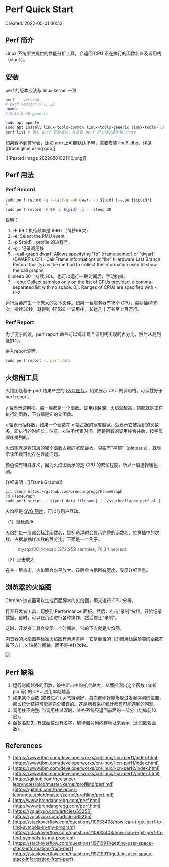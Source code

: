 # Perf Quick Start

Created: 2022-05-01 00:52

## Perf 简介

Linux 系统原生提供的性能分析工具，会返回 CPU 正在执行的函数名以及调用栈（stack）。

## 安装

perf 的版本应该与 linux kernel 一致
```bash
perf  --version
# perf version 5.11.22
uname -r
# 5.11.0-38-generic
```

```bash
sudo apt update
sudo apt install linux-tools-common linux-tools-generic linux-tools-`uname -r`
perf list # 确认 perf 安装成功，并查看 perf 所支持的事件和 trace
```

如果看不到符号表，比如 arm 上可能默认不带，需要安装 libc6-dbg，详见 [[trace glibc using gdb]]

![[Pasted image 20220501021116.png]]

## Perf 用法

### Perf Record

```bash
sudo perf record -g --call-graph dwarf -p ${pid} [--cpu ${cpuid}]
#
sudo perf record -F 99 -p ${pid} -g -- sleep 30
```

说明：
1. -F 99：执行频率是 99Hz（每秒99次）
2. -e: Select the PMU event
3. -p ${pid}：profile 的进程号，
4. -g：记录调用栈
5. --call-graph dwarf: Allows specifying "fp" (frame pointer) or "dwarf" (DWARF's CFI - Call Frame Information) or "lbr" (Hardware Last Branch Record facility) as the method to collect the information used to show the call graphs.
6. sleep 30：持续 30s。也可以运行一段时间后，手动掐掉。
7. --cpu: Collect samples only on the list of CPUs provided. a comma-separated list with no space: 0,1. Ranges of CPUs are specified with -: 0-2

运行后会产生一个庞大的文本文件。如果一台服务器有16个 CPU，每秒抽样99次，持续30秒，就得到 47,520 个调用栈，长达几十万甚至上百万行。

### Perf Report

为了便于阅读，perf report 命令可以统计每个调用栈出现的百分比，然后从高到低排列。

进入report界面:

```bash
sudo perf report -i perf.data
```

## 火焰图工具

火焰图是基于 perf 结果产生的 [SVG 图片](http://queue.acm.org/downloads/2016/Gregg4.svg)，用来展示 CPU 的调用栈。可读性好于 perf report。

y 轴表示调用栈，每一层都是一个函数。调用栈越深，火焰就越高，顶部就是正在执行的函数，下方都是它的父函数。

x 轴表示抽样数，如果一个函数在 x 轴占据的宽度越宽，就表示它被抽到的次数多，即执行的时间长。注意，x 轴不代表时间，而是所有的调用栈合并后，按字母顺序排列的。

火焰图就是看顶层的哪个函数占据的宽度最大。只要有"平顶"（plateaus），就表示该函数可能存在性能问题。

颜色没有特殊含义，因为火焰图表示的是 CPU 的繁忙程度，所以一般选择暖色调。

详细说明：[[Flame Graphs]]

```bash
git clone https://github.com/brendangregg/FlameGraph
cd FlameGraph
sudo perf script -i ${perf_data_filename} | ./stackcollapse-perf.pl | ./flamegraph.pl --title="CPU-clock Flame Graph" > cpu-clock.svg
```

火焰图是 [SVG 图片](http://queue.acm.org/downloads/2016/Gregg4.svg)，可以与用户互动。

（1）鼠标悬浮

火焰的每一层都会标注函数名，鼠标悬浮时会显示完整的函数名、抽样抽中的次数、占据总抽样次数的百分比。下面是一个例子。

> mysqld'JOIN::exec (272,959 samples, 78.34 percent)

（2）点击放大

在某一层点击，火焰图会水平放大，该层会占据所有宽度，显示详细信息。

## 浏览器的火焰图

Chrome 浏览器可以生成页面脚本的火焰图，用来进行 CPU 分析。

打开开发者工具，切换到 Performance 面板。然后，点击"录制"按钮，开始记录数据。这时，可以在页面进行各种操作，然后停止"录制"。

这时，开发者工具会显示一个时间轴。它的下方就是火焰图。

浏览器的火焰图与标准火焰图有两点差异：它是倒置的（即调用栈最顶端的函数在最下方）；x 轴是时间轴，而不是抽样次数。

![](https://tva1.sinaimg.cn/large/e6c9d24egy1h1sazacb0ej20ku0h074z.jpg)

## Perf 缺陷

1. 运行时间越多的函数，被中断击中的机会越大，从而推测出这个函数 (或者 pid 等) 的 CPU 占用率就越高
2. 如果某个函数 (或者进程) 运气特别好，每次都刚好能够躲过发起探测的位置，那么统计结果可能是完全错误的。这是所有采样统计都有可能遇到的问题。
3. 调用栈不完整. 当调用栈过深时，某些系统只返回前面的一部分（比如前10层）。
4. 函数名缺失. 有些函数没有名字，编译器只用内存地址来表示（比如匿名函数）。

## References

1. [https://www.ibm.com/developerworks/cn/linux/l-cn-perf1/index.html](https://www.ibm.com/developerworks/cn/linux/l-cn-perf1/index.html)
2. [https://www.ibm.com/developerworks/cn/linux/l-cn-perf2/index.html](https://www.ibm.com/developerworks/cn/linux/l-cn-perf2/index.html)
3. [https://github.com/freelancer-leon/notes/blob/master/kernel/profiling/perf.md](https://github.com/freelancer-leon/notes/blob/master/kernel/profiling/perf.md)
4. [http://www.brendangregg.com/perf.html](http://www.brendangregg.com/perf.html)
5. [https://yq.aliyun.com/articles/65255](https://yq.aliyun.com/articles/65255)
6. [https://stackoverflow.com/questions/10933408/how-can-i-get-perf-to-find-symbols-in-my-program](https://stackoverflow.com/questions/10933408/how-can-i-get-perf-to-find-symbols-in-my-program)
7. [https://stackoverflow.com/questions/19719911/getting-user-space-stack-information-from-perf](https://stackoverflow.com/questions/19719911/getting-user-space-stack-information-from-perf)
